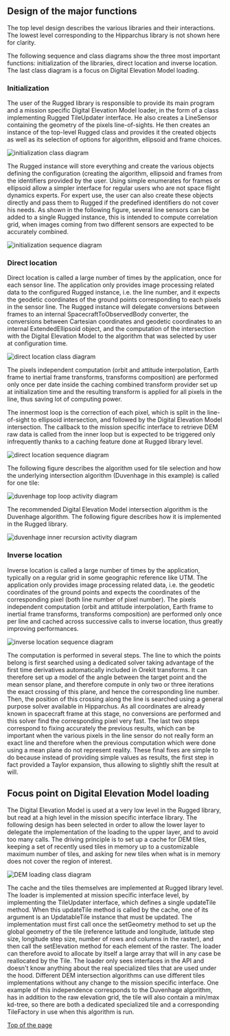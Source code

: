 <!--- Copyright 2013-2019 CS Systèmes d'Information
  Licensed under the Apache License, Version 2.0 (the "License");
  you may not use this file except in compliance with the License.
  You may obtain a copy of the License at
  
    http://www.apache.org/licenses/LICENSE-2.0
  
  Unless required by applicable law or agreed to in writing, software
  distributed under the License is distributed on an "AS IS" BASIS,
  WITHOUT WARRANTIES OR CONDITIONS OF ANY KIND, either express or implied.
  See the License for the specific language governing permissions and
  limitations under the License.
-->

<a name="top"></a>

## Design of the major functions

The top level design describes the various libraries and their interactions. The lowest level
corresponding to the Hipparchus library is not shown here for clarity.

The following sequence and class diagrams show the three most important functions: initialization
of the libraries, direct location and inverse location. The last class diagram is a focus on Digital Elevation Model loading.

### Initialization

The user of the Rugged library is responsible to provide its main program and a mission specific
Digital Elevation Model loader, in the form of a class implementing Rugged TileUpdater interface.
He also creates a LineSensor containing the geometry of the pixels line-of-sights. He then creates
an instance of the top-level Rugged class and provides it the created objects as well as its selection
of options for algorithm, ellipsoid and frame choices.

![initialization class diagram](../images/design/initialization-class-diagram.png)


The Rugged instance will store everything and create the various objects defining the configuration
(creating the algorithm, ellipsoid and frames from the identifiers provided by the user. Using simple
enumerates for frames or ellipsoid allow a simpler interface for regular users who are not space flight
dynamics experts. For expert use, the user can also create these objects directly and pass them to Rugged
if the predefined identifiers do not cover his needs. As shown in the following figure, several line sensors can be
added to a single Rugged instance, this is intended to compute correlation grid, when images coming from
two different sensors are expected to be accurately combined.

![initialization sequence diagram](../images/design/initialization-sequence-diagram.png)

### Direct location

Direct location is called a large number of times by the application, once for each sensor line.
The application only provides image processing related data to the configured Rugged instance, i.e. the
line number, and it expects the geodetic coordinates of the ground points corresponding to each pixels
in the sensor line. The Rugged instance will delegate conversions between frames to an internal
SpacecraftToObservedBody converter, the conversions between Cartesian coordinates and geodetic coordinates
to an internal ExtendedEllipsoid object, and the computation of the intersection with the Digital Elevation
Model to the algorithm that was selected by user at configuration time.

![direct location class diagram](../images/design/direct-location-class-diagram.png)

The pixels independent computation (orbit and attitude interpolation, Earth frame to inertial frame transforms,
transforms composition) are performed only once per date inside the caching combined transform provider set up
at initialization time and the resulting transform is applied for all pixels in the line, thus saving lot of
computing power.

The innermost loop is the correction of each pixel, which is split in the line-of-sight to ellipsoid intersection,
and followed by the Digital Elevation Model intersection. The callback to the mission specific interface to
retrieve DEM raw data is called from the inner loop but is expected to be triggered only infrequently thanks to a
caching feature done at Rugged library level.

![direct location sequence diagram](../images/design/direct-location-sequence-diagram.png)

The following figure describes the algorithm used for tile selection and how the underlying intersection algorithm
(Duvenhage in this example) is called for one tile:

![duvenhage top loop activity diagram](../images/design/duvenhage-top-loop-activity-diagram.png)

The recommended Digital Elevation Model intersection algorithm is the Duvenhage algorithm. The following figure
describes how it is implemented in the Rugged library.

![duvenhage inner recursion activity diagram](../images/design/duvenhage-inner-recursion-activity-diagram.png)

### Inverse location

Inverse location is called a large number of times by the application, typically on a regular grid in some
geographic reference like UTM. The application only provides image processing related data, i.e. the geodetic
coordinates of the ground points and expects the coordinates of the corresponding pixel (both line number of
pixel number). The pixels independent computation (orbit and attitude interpolation, Earth frame to inertial
frame transforms, transforms composition) are performed only once per line and cached across successive calls to
inverse location, thus greatly improving performances.

![inverse location sequence diagram](../images/design/inverse-location-sequence-diagram.png)

The computation is performed in several steps. The line to which the points belong is first searched using a dedicated
solver taking advantage of the first time derivatives automatically included in Orekit transforms. It can therefore set
up a model of the angle between the target point and the mean sensor plane, and therefore compute in only two or three
iterations the exact crossing of this plane, and hence the corresponding line number. Then, the position of this
crossing along the line is searched using a general purpose solver available in Hipparchus. As all coordinates
are already known in spacecraft frame at this stage, no conversions are performed and this solver find the corresponding
pixel very fast. The last two steps correspond to fixing accurately the previous results, which can be important when
the various pixels in the line sensor do not really form an exact line and therefore when the previous computation which
were done using a mean plane do not represent reality. These final fixes are simple to do because instead of providing
simple values as results, the first step in fact provided a Taylor expansion, thus allowing to slightly shift the result
at will.

## Focus point on Digital Elevation Model loading

The Digital Elevation Model is used at a very low level in the Rugged library, but read at a high level in the mission
specific interface library. The following design has been selected in order to allow the lower layer to delegate the
implementation of the loading to the upper layer, and to avoid too many calls. The driving principle is to set up a cache
for DEM tiles, keeping a set of recently used tiles in memory up to a customizable maximum number of tiles, and asking for
new tiles when what is in memory does not cover the region of interest.

![DEM loading class diagram](../images/design/dem-loading-class-diagram.png)

The cache and the tiles themselves are implemented at Rugged library level. The loader is implemented at mission specific
interface level, by implementing the TileUpdater interface, which defines a single updateTile method. When this updateTile
method is called by the cache, one of its argument is an UpdatableTile instance that must be updated. The implementation
must first call once the setGeometry method to set up the global geometry of the tile (reference latitude and longitude,
latitude step size, longitude step size, number of rows and columns in the raster), and then call the setElevation method
for each element of the raster. The loader can therefore avoid to allocate by itself a large array that will in any case
be reallocated by the Tile. The loader only sees interfaces in the API and doesn't know anything about the real specialized
tiles that are used under the hood. Different DEM intersection algorithms can use different tiles implementations without
any change to the mission specific interface. One example of this independence corresponds to the Duvenhage algorithm, has
in addition to the raw elevation grid, the tile will also contain a min/max kd-tree, so there are both a dedicated specialized
tile and a corresponding TileFactory in use when this algorithm is run.

[Top of the page](#top)

